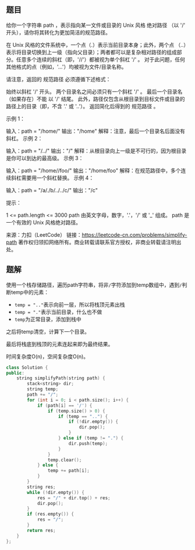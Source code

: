 ## 题目

给你一个字符串 path ，表示指向某一文件或目录的 Unix 风格 绝对路径 （以 '/' 开头），请你将其转化为更加简洁的规范路径。

在 Unix 风格的文件系统中，一个点（.）表示当前目录本身；此外，两个点 （..） 表示将目录切换到上一级（指向父目录）；两者都可以是复杂相对路径的组成部分。任意多个连续的斜杠（即，'//'）都被视为单个斜杠 '/' 。 对于此问题，任何其他格式的点（例如，'...'）均被视为文件/目录名称。

请注意，返回的 规范路径 必须遵循下述格式：

始终以斜杠 '/' 开头。
两个目录名之间必须只有一个斜杠 '/' 。
最后一个目录名（如果存在）不能 以 '/' 结尾。
此外，路径仅包含从根目录到目标文件或目录的路径上的目录（即，不含 '.' 或 '..'）。
返回简化后得到的 规范路径 。

 

示例 1：

输入：path = "/home/"
输出："/home"
解释：注意，最后一个目录名后面没有斜杠。 
示例 2：

输入：path = "/../"
输出："/"
解释：从根目录向上一级是不可行的，因为根目录是你可以到达的最高级。
示例 3：

输入：path = "/home//foo/"
输出："/home/foo"
解释：在规范路径中，多个连续斜杠需要用一个斜杠替换。
示例 4：

输入：path = "/a/./b/../../c/"
输出："/c"


提示：

1 <= path.length <= 3000
path 由英文字母，数字，'.'，'/' 或 '_' 组成。
path 是一个有效的 Unix 风格绝对路径。

来源：力扣（LeetCode）
链接：https://leetcode-cn.com/problems/simplify-path
著作权归领扣网络所有。商业转载请联系官方授权，非商业转载请注明出处。

## 题解

使用一个栈存储路径，遍历path字符串，将非`/`字符添加到temp数组中，遇到`/`判断temp中的元素：

- `temp = ".."`表示向前一层，所以将栈顶元素出栈
- `temp = "."`表示当前目录，什么也不做
- `temp`为正常目录，添加到栈中

之后将temp清空，计算下一个目录。

最后将栈底到栈顶的元素连起来即为最终结果。

时间复杂度O(n)，空间复杂度O(n)。

```c++
class Solution {
public:
    string simplifyPath(string path) {
        stack<string> dir;
        string temp;
        path += "/";
        for (int i = 0; i < path.size(); i++) {
            if (path[i] == '/') {
                if (temp.size() > 0) {
                    if (temp == "..") {
                        if (!dir.empty()) {
                            dir.pop();
                        }
                    } else if (temp != ".") {
                        dir.push(temp);
                    }
                }
                temp.clear();
            } else {
                temp += path[i];
            }
        }
        string res;
        while (!dir.empty()) {
            res = "/" + dir.top() + res;
            dir.pop();
        }
        if (res.empty()) {
            res = "/";
        }
        return res;
    }
};
```


